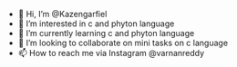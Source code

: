 - 👋 Hi, I’m @Kazengarfiel
- 👀 I’m interested in c and phyton language 
- 🌱 I’m currently learning c and phyton language 
- 💞️ I’m looking to collaborate on mini tasks on c language 
- 📫 How to reach me via Instagram @varnanreddy

<!---
Kazengarfiel/Kazengarfiel is a ✨ special ✨ repository because its `README.md` (this file) appears on your GitHub profile.
You can click the Preview link to take a look at your changes.
--->
